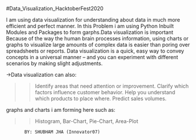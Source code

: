 #Data_Visualization_HacktoberFest2020


I am using data visualization for understanding about data in much more efficient and perfect manner. In this Problem i am using Python Inbuilt Modules and Packages
to form garphs.Data visualization is  important Because of the way the human brain processes information, using charts or graphs to visualize large amounts of complex data is easier than poring over spreadsheets or reports. Data visualization is a quick, easy way to convey concepts in a universal manner – and you can experiment with different scenarios by making slight adjustments.

->Data visualization can also:

>> Identify areas that need attention or improvement.
>> Clarify which factors influence customer behavior.
>> Help you understand which products to place where.
>> Predict sales volumes.

graphs and charts i am forming here such as:
>> Histogram,
>> Bar-Chart,
>> Pie-Chart,
>> Area-Plot

           BY: SHUBHAM JHA (Innovator07)